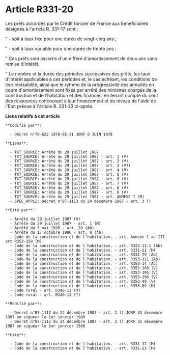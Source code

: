 # Article R331-20

Les prêts accordés par le Crédit foncier de France aux bénéficiaires désignés à l'article R. 331-17 sont :

" - soit à taux fixe pour une durée de vingt-cinq ans ;

" - soit à taux variable pour une durée de trente ans ;

" Ces prêts sont assortis d'un différé d'amortissement de deux ans sans remise d'intérêt.

" Le nombre et la durée des périodes successives des prêts, les taux d'intérêt applicables à ces périodes et, le cas échéant,
les conditions de leur révisabilité, ainsi que le rythme de la progressivité des annuités en cours d'amortissement sont fixés
par arrêté des ministres chargés de la construction et de l'habitation et des finances, en tenant compte du coût des
ressources concourant à leur financement et du niveau de l'aide de l'Etat prévue à l'article R. 331-23 ci-après.

**Liens relatifs à cet article**

	**Codifié par**:

	  - Décret n°78-622 1978-05-31 JORF 8 JUIN 1978

	**Liens**:

	  - TXT_SOURCE: Arrêté du 29 juillet 1987
	  - TXT_SOURCE: Arrêté du 29 juillet 1987 - art. 1 (V)
	  - TXT_SOURCE: Arrêté du 29 juillet 1987 - art. 2 (V)
	  - TXT_SOURCE: Arrêté du 29 juillet 1987 - art. 3 (VT)
	  - TXT_SOURCE: Arrêté du 29 juillet 1987 - art. 4 (M)
	  - TXT_SOURCE: Arrêté du 29 juillet 1987 - art. 5 (V)
	  - TXT_SOURCE: Arrêté du 29 juillet 1987 - art. 6 (V)
	  - TXT_SOURCE: Arrêté du 29 juillet 1987 - art. 7 (V)
	  - TXT_SOURCE: Arrêté du 29 juillet 1987 - art. 8 (V)
	  - TXT_SOURCE: Arrêté du 29 juillet 1987 - art. 9 (V)
	  - TXT_SOURCE: Arrêté du 29 juillet 1987 - art. ANNEXE I (M)
	  - SPEC_APPLI: Décret n°87-1113 du 24 décembre 1987 - art. 3 ()

	**Cité par**:

	  - Arrêté du 29 juillet 1987 (V)
	  - Arrêté du 29 juillet 1987 - art. 1 (M)
	  - Arrêté du 5 mai 1995 - art. 28 (Ab)
	  - Arrêté du 17 octobre 1986 - art. 8 (Ab)
	  - Code de la construction et de l'habitation. - art. Annexe 1 au III art R353-159 (M)
	  - Code de la construction et de l'habitation. - art. R323-11-1 (Ab)
	  - Code de la construction et de l'habitation. - art. R331-21 (M)
	  - Code de la construction et de l'habitation. - art. R331-29 (Ab)
	  - Code de la construction et de l'habitation. - art. R353-111 (Ab)
	  - Code de la construction et de l'habitation. - art. R353-14 (Ab)
	  - Code de la construction et de l'habitation. - art. R353-168 (V)
	  - Code de la construction et de l'habitation. - art. R353-195 (V)
	  - Code de la construction et de l'habitation. - art. R353-196 (V)
	  - Code de la construction et de l'habitation. - art. R353-49 (V)
	  - Code de la construction et de l'habitation. - art. R353-69 (M)
	  - Code rural - art. D346-13 (V)
	  - Code rural - art. R346-13 (T)

	**Modifié par**:

	  - Décret n°87-1112 du 24 décembre 1987 - art. 1 () JORF 31 décembre 1987 en vigueur le 1er janvier 1988
	  - Décret n°87-1112 du 24 décembre 1987 - art. 2 () JORF 31 décembre 1987 en vigueur le 1er janvier 1988

	**Cite**:

	  - Code de la construction et de l'habitation. - art. R331-17 (M)
	  - Code de la construction et de l'habitation. - art. R331-23 (M)
